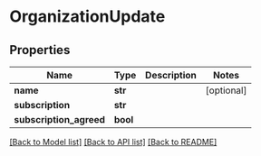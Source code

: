 # OrganizationUpdate

## Properties
Name | Type | Description | Notes
------------ | ------------- | ------------- | -------------
**name** | **str** |  | [optional] 
**subscription** | **str** |  | 
**subscription_agreed** | **bool** |  | 

[[Back to Model list]](../README.md#documentation-for-models) [[Back to API list]](../README.md#documentation-for-api-endpoints) [[Back to README]](../README.md)


